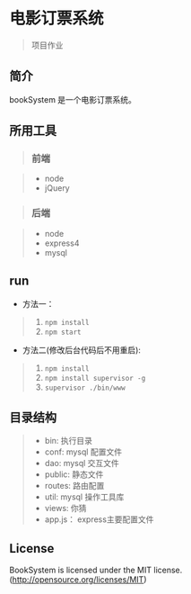 # 电影订票系统
> 项目作业

## 简介
bookSystem 是一个电影订票系统。

## 所用工具

> ### 前端

> * node
> * jQuery

> ### 后端

> * node
> * express4
> * mysql

## run

* 方法一：

> 1. `npm install`
> 2. `npm start`

* 方法二(修改后台代码后不用重启):

> 1. `npm install`
> 2. `npm install supervisor -g`
> 3. `supervisor ./bin/www`

## 目录结构
> * bin: 执行目录
> * conf: mysql 配置文件
> * dao: mysql 交互文件
> * public: 静态文件
> * routes: 路由配置
> * util: mysql 操作工具库
> * views: 你猜
> * app.js： express主要配置文件

## License
BookSystem is licensed under the MIT license. (http://opensource.org/licenses/MIT)
